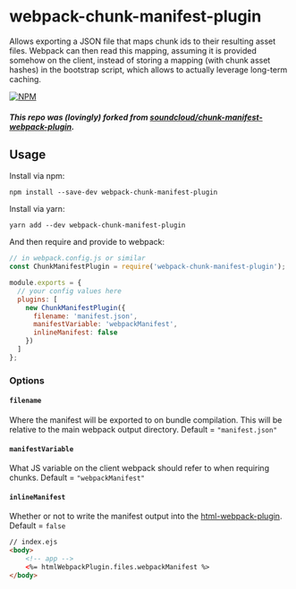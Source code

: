 # webpack-chunk-manifest-plugin

Allows exporting a JSON file that maps chunk ids to their resulting asset files. Webpack can then read this mapping, assuming it is provided somehow on the client, instead of storing a mapping (with chunk asset hashes) in the bootstrap script, which allows to actually leverage long-term caching.

[![NPM](https://nodei.co/npm/webpack-chunk-manifest-plugin.png)](https://npmjs.org/package/webpack-chunk-manifest-plugin)

##### This repo was (lovingly) forked from [soundcloud/chunk-manifest-webpack-plugin](https://github.com/soundcloud/chunk-manifest-webpack-plugin).

## Usage

Install via npm:

```shell
npm install --save-dev webpack-chunk-manifest-plugin
```

Install via yarn:

```shell
yarn add --dev webpack-chunk-manifest-plugin
```

And then require and provide to webpack:

```javascript
// in webpack.config.js or similar
const ChunkManifestPlugin = require('webpack-chunk-manifest-plugin');

module.exports = {
  // your config values here
  plugins: [
    new ChunkManifestPlugin({
      filename: 'manifest.json',
      manifestVariable: 'webpackManifest',
      inlineManifest: false
    })
  ]
};
```

### Options

#### `filename`

Where the manifest will be exported to on bundle compilation. This will be relative to the main webpack output directory. Default = `"manifest.json"`

#### `manifestVariable`

What JS variable on the client webpack should refer to when requiring chunks. Default = `"webpackManifest"`

#### `inlineManifest`

Whether or not to write the manifest output into the [html-webpack-plugin](https://github.com/ampedandwired/html-webpack-plugin). Default = `false`

```html
// index.ejs
<body>
    <!-- app -->
    <%= htmlWebpackPlugin.files.webpackManifest %>
</body>
```
